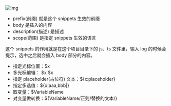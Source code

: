 ![img](https://p1-juejin.byteimg.com/tos-cn-i-k3u1fbpfcp/042e7e7665d64053810499e8feb8dd3c~tplv-k3u1fbpfcp-jj-mark:1512:0:0:0:q75.awebp)

- prefix(前缀) 就是这个 snippets 生效的前缀
- body 是插入的内容
- description(描述) 是描述
- scope(范围) 是指定 snippets 生效的语言

这个 snippets 的作用就是在这个项目目录下的 js、ts 文件里，输入 log 的时候会提示，选中之后就会插入 body 部分的内容。



- 指定光标位置：$x
- 多光标编辑： \$x  $x
- 指定 placeholder(占位符) 文本：${x:placeholder}
- 指定多选值：${x|aaa,bbb|}
- 取变量：$VariableName
- 对变量做转换：${VariableName/正则/替换的文本/}